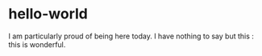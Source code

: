 # hello-world
I am particularly proud of being here today.
I have nothing to say but this : this is wonderful.
